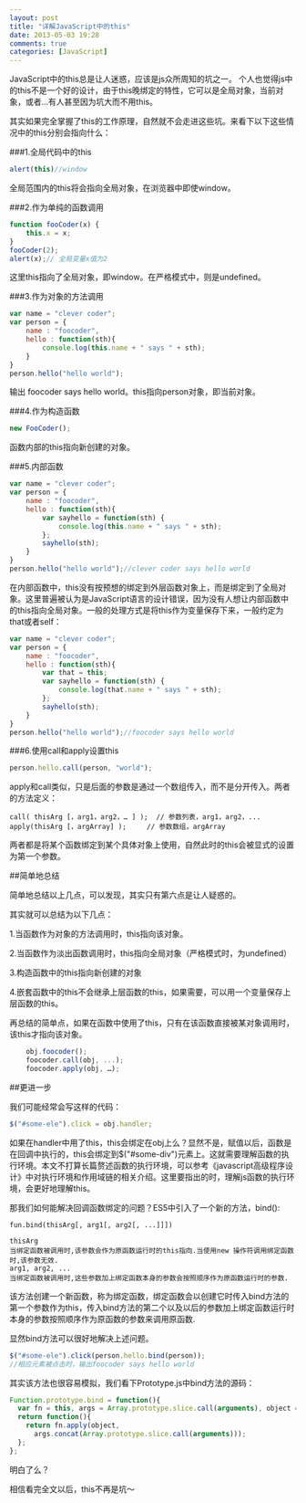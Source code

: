 ```yaml
---
layout: post
title: "详解JavaScript中的this"
date: 2013-05-03 19:28
comments: true
categories: [JavaScript]
---
```

JavaScript中的this总是让人迷惑，应该是js众所周知的坑之一。
个人也觉得js中的this不是一个好的设计，由于this晚绑定的特性，它可以是全局对象，当前对象，或者…有人甚至因为坑大而不用this。

其实如果完全掌握了this的工作原理，自然就不会走进这些坑。来看下以下这些情况中的this分别会指向什么：
<!--more-->

###1.全局代码中的this


``` javascript
alert(this)//window
```

全局范围内的this将会指向全局对象，在浏览器中即使window。

###2.作为单纯的函数调用

``` javascript
function fooCoder(x) {
	this.x = x;
}
fooCoder(2);
alert(x);// 全局变量x值为2
```

这里this指向了全局对象，即window。在严格模式中，则是undefined。

###3.作为对象的方法调用

``` javascript
var name = "clever coder";
var person = {
	name : "foocoder",
	hello : function(sth){
		console.log(this.name + " says " + sth);
	}
}
person.hello("hello world");
```

输出 foocoder says hello world。this指向person对象，即当前对象。


###4.作为构造函数

``` javascript
new FooCoder();
```

函数内部的this指向新创建的对象。

###5.内部函数

``` javascript
var name = "clever coder";
var person = {
	name : "foocoder",
	hello : function(sth){
		var sayhello = function(sth) {
			console.log(this.name + " says " + sth);
		};
		sayhello(sth);
	}
}
person.hello("hello world");//clever coder says hello world
```

在内部函数中，this没有按预想的绑定到外层函数对象上，而是绑定到了全局对象。这里普遍被认为是JavaScript语言的设计错误，因为没有人想让内部函数中的this指向全局对象。一般的处理方式是将this作为变量保存下来，一般约定为that或者self：

``` javascript
var name = "clever coder";
var person = {
	name : "foocoder",
	hello : function(sth){
		var that = this;
		var sayhello = function(sth) {
			console.log(that.name + " says " + sth);
		};
		sayhello(sth);
	}
}
person.hello("hello world");//foocoder says hello world
```

###6.使用call和apply设置this
``` javascript
person.hello.call(person, "world");
```

apply和call类似，只是后面的参数是通过一个数组传入，而不是分开传入。两者的方法定义：

	call( thisArg [，arg1，arg2，… ] );  // 参数列表，arg1，arg2，...
	apply(thisArg [，argArray] );     // 参数数组，argArray

两者都是将某个函数绑定到某个具体对象上使用，自然此时的this会被显式的设置为第一个参数。

##简单地总结

简单地总结以上几点，可以发现，其实只有第六点是让人疑惑的。

其实就可以总结为以下几点：

1.当函数作为对象的方法调用时，this指向该对象。

2.当函数作为淡出函数调用时，this指向全局对象（严格模式时，为undefined）

3.构造函数中的this指向新创建的对象

4.嵌套函数中的this不会继承上层函数的this，如果需要，可以用一个变量保存上层函数的this。

再总结的简单点，如果在函数中使用了this，只有在该函数直接被某对象调用时，该this才指向该对象。

``` javascript	
	obj.foocoder();
	foocoder.call(obj, ...);
	foocoder.apply(obj, …);
```
	
##更进一步

我们可能经常会写这样的代码：

``` javascript
$("#some-ele").click = obj.handler;
```

如果在handler中用了this，this会绑定在obj上么？显然不是，赋值以后，函数是在回调中执行的，this会绑定到$("#some-div")元素上。这就需要理解函数的执行环境。本文不打算长篇赘述函数的执行环境，可以参考《javascript高级程序设计》中对执行环境和作用域链的相关介绍。这里要指出的时，理解js函数的执行环境，会更好地理解this。

那我们如何能解决回调函数绑定的问题？ES5中引入了一个新的方法，bind():

	fun.bind(thisArg[, arg1[, arg2[, ...]]])
	
	thisArg
	当绑定函数被调用时,该参数会作为原函数运行时的this指向.当使用new 操作符调用绑定函数时,该参数无效.
	arg1, arg2, ...
	当绑定函数被调用时,这些参数加上绑定函数本身的参数会按照顺序作为原函数运行时的参数.
	
该方法创建一个新函数，称为绑定函数，绑定函数会以创建它时传入bind方法的第一个参数作为this，传入bind方法的第二个以及以后的参数加上绑定函数运行时本身的参数按照顺序作为原函数的参数来调用原函数.

显然bind方法可以很好地解决上述问题。

``` javascript
$("#some-ele").click(person.hello.bind(person));
//相应元素被点击时，输出foocoder says hello world
```

其实该方法也很容易模拟，我们看下Prototype.js中bind方法的源码：

``` javascript
Function.prototype.bind = function(){ 
  var fn = this, args = Array.prototype.slice.call(arguments), object = args.shift(); 
  return function(){ 
    return fn.apply(object, 
      args.concat(Array.prototype.slice.call(arguments))); 
  }; 
};
```

明白了么？

相信看完全文以后，this不再是坑～
